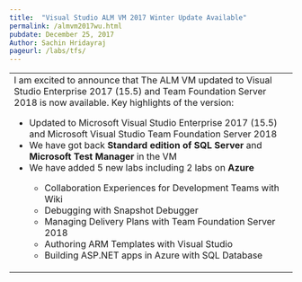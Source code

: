 ```yaml
---
title:  "Visual Studio ALM VM 2017 Winter Update Available"
permalink: /almvm2017wu.html
pubdate: December 25, 2017
Author: Sachin Hridayraj
pageurl: /labs/tfs/
---
```


<table class="mainTable" width="100%" border="0">
<tr><td class="mainTable" border="0">
I am excited to announce that The ALM VM updated to Visual Studio Enterprise 2017 (15.5) and Team Foundation Server 2018 is now available.  Key highlights of the version:
<br />
<ul>
<li>Updated to Microsoft Visual Studio Enterprise 2017 (15.5) and Microsoft Visual Studio Team Foundation Server 2018</li>
<li> We have got back <b>Standard edition of SQL Server </b>and <b>Microsoft Test Manager</b> in the VM </li>
<li> We have added 5 new labs including 2 labs on <b>Azure</b>  </li>
    <ul>
    <li> Collaboration Experiences for Development Teams with Wiki  </li>
    <li> Debugging with Snapshot Debugger  </li>
    <li> Managing Delivery Plans with Team Foundation Server 2018 </li>
    <li> Authoring ARM Templates with Visual Studio </li>
    <li> Building ASP.NET apps in Azure with SQL Database </li>
    </ul>
</ul>    
</td>
</tr>
</table>
